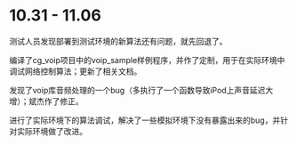 # 10.31 - 11.06

测试人员发现部署到测试环境的新算法还有问题，就先回退了。

编译了cg_voip项目中的voip_sample样例程序，并作了定制，用于在实际环境中调试网络控制算法；更新了相关文档。

发现了voip库音频处理的一个bug（多执行了一个函数导致iPod上声音延迟大增）；斌杰作了修正。

进行了实际环境下的算法调试，解决了一些模拟环境下没有暴露出来的bug，并针对实际环境做了改进。